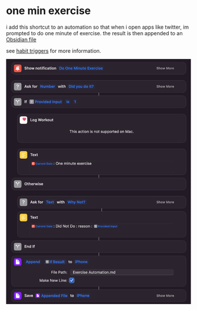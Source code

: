 # one min exercise

i add this shortcut to an automation so that when i open apps like twitter, im prompted to do
one minute of exercise. the result is then appended to an [Obsidian file](https://obsidian.md/)

see [habit triggers](https://jamesclear.com/habit-triggers) for more information.

![workflow](workflow.png)